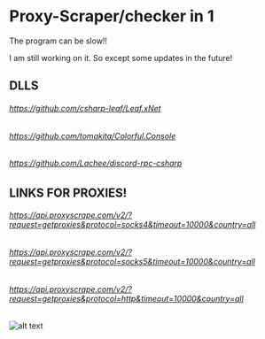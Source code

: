 # Proxy-Scraper/checker in 1

The program can be slow!!

I am still working on it. So except some updates in the future!

## DLLS
###### https://github.com/csharp-leaf/Leaf.xNet
###### https://github.com/tomakita/Colorful.Console
###### https://github.com/Lachee/discord-rpc-csharp

## LINKS FOR PROXIES!
###### https://api.proxyscrape.com/v2/?request=getproxies&protocol=socks4&timeout=10000&country=all 
###### https://api.proxyscrape.com/v2/?request=getproxies&protocol=socks5&timeout=10000&country=all 
###### https://api.proxyscrape.com/v2/?request=getproxies&protocol=http&timeout=10000&country=all







![alt text](https://cdn.discordapp.com/attachments/798475727829598228/825114360081809428/AWN4kwtvCqw3AAAAAElFTkSuQmCC.png)
